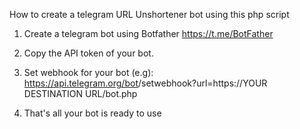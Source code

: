 How to create a telegram URL Unshortener bot using this php script

1. Create a telegram bot using Botfather https://t.me/BotFather

2. Copy the API token of your bot.

3. Set webhook for your bot
(e.g): https://api.telegram.org/bot<BOT TOKEN>/setwebhook?url=https://YOUR DESTINATION URL/bot.php

4. That's all your bot is ready to use
